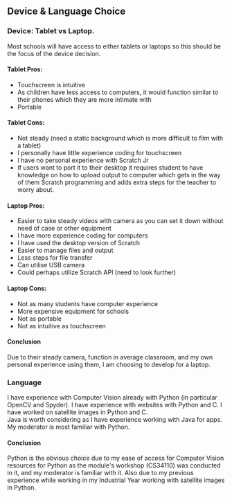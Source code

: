 ## Device & Language Choice

### Device: Tablet vs Laptop.

Most schools will have access to either tablets or laptops so this should be the focus of the device decision.

#### Tablet Pros:
* Touchscreen is intuitive
* As children have less access to computers, it would function similar to their phones which they are more intimate with
* Portable

#### Tablet Cons:
* Not steady (need a static background which is more difficult to film with a tablet)
* I personally have little experience coding for touchscreen
* I have no personal experience with Scratch Jr
* If users want to port it to their desktop it requires student to have knowledge on how to upload output to computer which gets in the way of them Scratch programming and adds extra steps for the teacher to worry about.

#### Laptop Pros:
* Easier to take steady videos with camera as you can set it down without need of case or other equipment
* I have more experience coding for computers
* I have used the desktop version of Scratch
* Easier to manage files and output
* Less steps for file transfer
* Can utilise USB camera
* Could perhaps utilize Scratch API (need to look further)

#### Laptop Cons:
* Not as many students have computer experience
* More expensive equipment for schools
* Not as portable
* Not as intuitive as touchscreen

#### Conclusion
Due to their steady camera, function in average classroom, and my own personal experience using them, I am choosing to develop for a laptop.

### Language
I have experience with Computer Vision already with Python (in particular OpenCV and Spyder). I have experience with websites with Python and C. I have worked on satellite images in Python and C.</br>
Java is worth considering as I have experience working with Java for apps.</br>
My moderator is most familiar with Python. </br>

#### Conclusion

Python is the obvious choice due to my ease of access for Computer Vision resources for Python as the module's workshop (CS34110) was conducted in it, and my moderator is familiar with it. Also due to my previous experience while working in my Industrial Year working with satellite images in Python.
